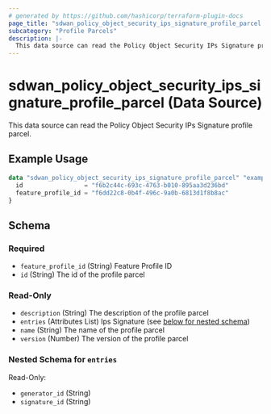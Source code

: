 ```yaml
---
# generated by https://github.com/hashicorp/terraform-plugin-docs
page_title: "sdwan_policy_object_security_ips_signature_profile_parcel Data Source - terraform-provider-sdwan"
subcategory: "Profile Parcels"
description: |-
  This data source can read the Policy Object Security IPs Signature profile parcel.
---
```


# sdwan_policy_object_security_ips_signature_profile_parcel (Data Source)

This data source can read the Policy Object Security IPs Signature profile parcel.

## Example Usage

```terraform
data "sdwan_policy_object_security_ips_signature_profile_parcel" "example" {
  id                 = "f6b2c44c-693c-4763-b010-895aa3d236bd"
  feature_profile_id = "f6dd22c8-0b4f-496c-9a0b-6813d1f8b8ac"
}
```

<!-- schema generated by tfplugindocs -->
## Schema

### Required

- `feature_profile_id` (String) Feature Profile ID
- `id` (String) The id of the profile parcel

### Read-Only

- `description` (String) The description of the profile parcel
- `entries` (Attributes List) Ips Signature (see [below for nested schema](#nestedatt--entries))
- `name` (String) The name of the profile parcel
- `version` (Number) The version of the profile parcel

<a id="nestedatt--entries"></a>
### Nested Schema for `entries`

Read-Only:

- `generator_id` (String)
- `signature_id` (String)
